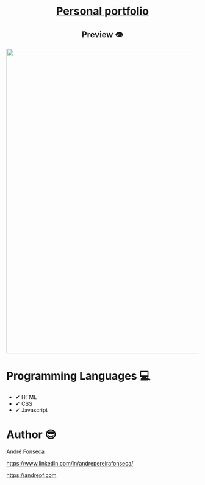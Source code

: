<h1 align="center">
  <a href="https://andrepf.com" target="_blank">
    Personal portfolio
  </a>
</h1>

<h2 align="center">
  Preview 👁
</h2>

<div align="center">
  <a href="https://andrepf.com" target="_blank">
    <img src="https://user-images.githubusercontent.com/102862819/202930394-81adac4d-23a9-47ee-9974-82336d4eae17.png" width="800px"/>
  </a>
</div>


# Programming Languages 💻
 - ✔ HTML
 - ✔ CSS
 - ✔ Javascript
 

# Author 😎

André Fonseca

https://www.linkedin.com/in/andrepereirafonseca/

https://andrepf.com

